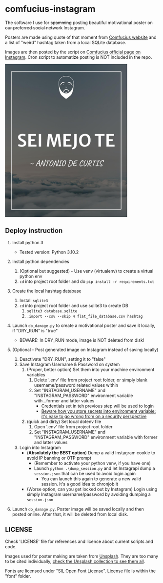 # comfucius-instagram

The software I use for ~~spamming~~ posting beautiful motivational poster on ~~our preferred social network~~ Instagram.

Posters are made using quote of that moment from [Comfucius website](https://comfucius.xyz) and a list of "weird" hashtag taken from a local SQLite database.

Images are then posted by the script on [Comfucius official page on Instagram](https://www.instagram.com/comfucius_official/). Cron script to automatize posting is NOT included in the repo.

<img src=".assets/sei-mejo-poster.jpg" width="400">

## Deploy instruction

1. Install python 3
   - Tested version: Python 3.10.2
2. Install python dependencies
   1. (Optional but suggested) - Use venv (virtualenv) to create a virtual python env
   2. `cd` into project root folder and do `pip install -r requirements.txt`
3. Create the local hashtag database
   1. Install `sqlite3`
   2. `cd` into project root folder and use sqlite3 to create DB
      1. `sqlite3 database.sqlite`
      2. `.import --csv --skip 4 flat_file_database.csv hashtag`

4. Launch `do_damage.py` to create a motivational poster and save it locally, if "DRY_RUN" is "true"
   - BEWARE: In DRY_RUN mode, image is NOT deleted from disk!
5. (Optional - Post generated image on Instagram instead of saving locally)
   1. Deactivate "DRY_RUN", setting it to "false"
   2. Save Instagram Username & Password on system
      1. (Proper, better option) Set them into your machine environment variables
           1. Delete '.env' file from project root folder, or simply blank username/password related values within
           2. Set "INSTAGRAM_USERNAME" and "INSTAGRAM_PASSWORD" environment variable with...former and latter values
               - Credentials set in teh previous step will be used to login
               - [Beware how you store secrets into environment variable: it's easy to go wrong from on a security perspective](https://stackoverflow.com/questions/12461484/is-it-secure-to-store-passwords-as-environment-variables-rather-than-as-plain-t)
      2. (quick and dirty) Set local dotenv file
         1. Open '.env' file from project root folder
         2. Set "INSTAGRAM_USERNAME" and "INSTAGRAM_PASSWORD" environment variable with former and latter values
   3. Login into Instagram
      - (**Absolutely the BEST option**) Dump a valid Instagram cookie to avoid IP banning or OTP prompt
         - (Remember to activate your python venv, if you have one)
         - Launch `python .\dump_session.py` and let Instagrapi dump a `session.json` that can be used to avoid login again
           - You can launch this again to generate a new valid session. It's a good idea to chronjob it
      - (Worse option, can you get locked out by Instagram) Login using simply Instagram username/password by avoiding dumping a `session.json`
6. Launch `do_damage.py`. Poster image will be saved locally and then posted online. After that, it will be deleted from local disk.

## LICENSE

Check 'LICENSE' file for references and licence about current scripts and code.

Images used for poster making are taken from [Unsplash](https://unsplash.com). They are too many to be cited individually, [check the Unsplash collection to see them all](https://unsplash.com/it/collezioni/10453773/backgrounds-that-inspired-comfucius).

Fonts are licensed under "SIL Open Font License". License file is within the "font" folder.
